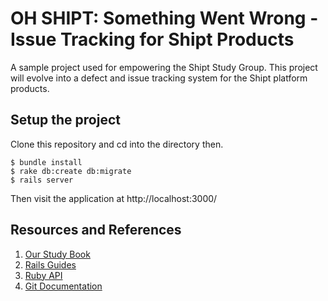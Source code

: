 # OH SHIPT: Something Went Wrong - Issue Tracking for Shipt Products

A sample project used for empowering the Shipt Study Group.
This project will evolve into a defect and issue tracking system for the Shipt platform products.

## Setup the project

Clone this repository and cd into the directory then.

```
$ bundle install
$ rake db:create db:migrate
$ rails server
```

Then visit the application at http://localhost:3000/

## Resources and References

1. [Our Study Book](https://www.railstutorial.org/book)
2. [Rails Guides](http://guides.rubyonrails.org/)
3. [Ruby API](http://ruby-doc.org/core-2.2.0/)
4. [Git Documentation](https://git-scm.com/documentation)
